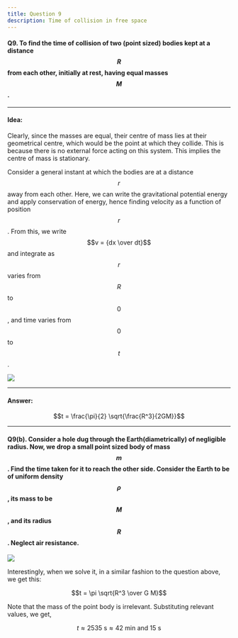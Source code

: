 ```yaml
---
title: Question 9
description: Time of collision in free space
---
```


<script src="https://cdn.mathjax.org/mathjax/latest/MathJax.js?config=TeX-AMS-MML_HTMLorMML" type="text/javascript"></script>

#### Q9. To find the time of collision of two (point sized) bodies kept at a distance $$R$$ from each other, initially at rest, having equal masses $$M$$. 

---

#### Idea:
Clearly, since the masses are equal, their centre of mass lies at their geometrical centre, which would be the point at which they collide. This is because there is no external force acting on this system. This implies the centre of mass is stationary. 

Consider a general instant at which the bodies are at a distance $$r$$ away from each other. Here, we can write the gravitational potential energy and apply conservation of energy, hence finding velocity as a function of position $$r$$. From this, we write $$v = {dx \over dt}$$ and integrate as $$r$$ varies from $$R$$ to $$0$$, and time varies from $$0$$ to $$t$$.

![](./docs/9_1.png)

---

#### Answer:

$$t = \frac{\pi}{2} \sqrt{\frac{R^3}{2GM}}$$


---

#### Q9(b). Consider a hole dug through the Earth(diametrically) of negligible radius. Now, we drop a small point sized body of mass $$m$$. Find the time taken for it to reach the other side. Consider the Earth to be of uniform density $$\rho$$, its mass to be $$M$$, and its radius $$R$$. Neglect air resistance.

![](./docs/9_2.png)

Interestingly, when we solve it, in a similar fashion to the question above, we get this:

$$t = \pi \sqrt{R^3 \over G M}$$

Note that the mass of the point body is irrelevant. Substituting relevant values, we get,

$$t \approx 2535 \text{ s} \approx 42 \text{ min and } 15 \text{ s}$$
